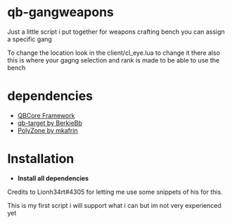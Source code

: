 # qb-gangweapons
Just a little script i put together for weapons crafting bench you can assign a specific gang

To change the location look in the client/cl_eye.lua to change it there also this is where your gagng selection and rank is made to be able to use the bench


# dependencies 

* [QBCore Framework](https://github.com/qbcore-framework)
* [qb-target by BerkieBb](https://github.com/BerkieBb/qb-target)
* [PolyZone by mkafrin](https://github.com/mkafrin/PolyZone)

# Installation
* **Install all dependencies**

Credits to Lionh34rt#4305 for letting me use some snippets of his for this.

This is my first script i will support what i can but im not very experienced yet
